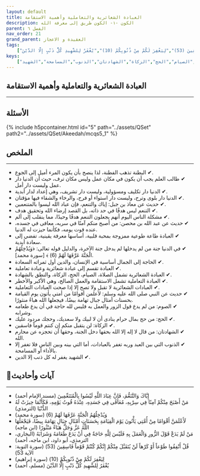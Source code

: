 ```yaml
---
layout: default
title: العبادة الشعائرية والتعاملية وأهمية الاستقامة
description: الكون -١- الكون طريق إلى معرفة الله
parent: الفصل ٦
nav_order: 21
grand_parent: العقيدة و الاعجاز
tags: 
    ["إِيَّاكَ وَالتَّنَعُّمَ، فَإِنَّ عِبَادَ اللَّهِ لَيْسُوا بِالْمُتَنَعِّمِينَ","مَنْ أَصْبَحَ مِنْكُمْ آمِنًا فِي سِرْبِهِ، مُعَافًى فِي جَسَدِهِ، عِنْدَهُ قُوتُ يَوْمِهِ، فَكَأَنَّمَا حِيزَتْ لَهُ الدُّنْيَا","وَيُدْخِلُهُمُ الْجَنَّةَ عَرَّفَهَا لَهُمْ (6)","لَأَعْلَمَنَّ أَقْوَامًا مِنْ أُمَّتِي يَأْتُونَ يَوْمَ الْقِيَامَةِ بِحَسَنَاتٍ أَمْثَالِ جِبَالِ تِهَامَةَ بِيضًا، فَيَجْعَلُهَا اللَّهُ عَزَّ وَجَلَّ هَبَاءً مَنْثُورًا","مَنْ لَمْ يَدَعْ قَوْلَ الزُّورِ وَالْعَمَلَ بِهِ فَلَيْسَ لِلَّهِ حَاجَةٌ فِي أَنْ يَدَعَ طَعَامَهُ وَشَرَابَهُ","قُلْ أَنْفِقُوا طَوْعاً أَوْ كَرْهاً لَنْ يُتَقَبَّلَ مِنْكُمْ إِنَّكُمْ كُنْتُمْ قَوْماً فَاسِقِينَ (53)","لِيَغْفِرَ لَكُمْ مِنْ ذُنُوبِكُمْ (10)","يُغْفَرُ لِلشَّهِيدِ كُلُّ ذَنْبٍ إِلَّا الدَّيْنَ"]
keys:
    ["العبادة الشعائرية","العبادة التعاملية","الاستقامة","التنعم","الدنيا دار عمل","الآخرة","الصلاة","الصيام","الحج","الزكاة","الشهادتان","الذنوب","المسامحة","الشهيد"]
---
```

## ‏العبادة الشعائرية والتعاملية وأهمية الاستقامة
***
## الأسئلة 
{% include h5pcontainer.html id="5" path="../assets/QSet" path2="../assets/QSet/Akeedah/mcqs5_1" %}
## الملخص
***
- ‏✔ البطنة تذهب الفطنة، لذا ينصح بأن يكون المرء أميل إلى الجوع. 
- ‏✔ طالب العلم يجب أن يكون في مكان عمل وليس مكان ترف، حيث أن الدنيا دار عمل وليست دار أمل. 
- ‏✔ الدنيا دار تكليف ومسؤولية، وليست دار تشريف، وهي إعداد لدار أبدية. 
- ‏✔ الدنيا دار بلوى وترح، وليست دار استواء أو فرح، والرخاء والشقاء فيها مؤقتان. 
- ‏✔ حديث عن معاذ بن جبل: إياك والتنعم، فإن عباد الله ليسوا بالمتنعمين. 
- ‏✔ التنعم ليس هدفًا في حد ذاته، بل القصد إرضاء الله وتحقيق هدف. 
- ‏✔ مشكلة الناس اليوم أنهم يجعلون التنعم هدفًا وحيدًا، مما ينقلب إلى ألم. 
- ‏✔ حديث عن عبد الله بن محصن: من أصبح منكم آمنًا في سربه، معافى في جسده، عنده قوت يومه، فكأنما حيزت له الدنيا. 
- ‏✔ العبادة طاعة طوعية ممزوجة بمحبة قلبية، أساسها معرفة يقينية، تفضي إلى سعادة أبدية. 
- ‏✔ في الدنيا جنة من لم يدخلها لم يدخل جنة الآخرة، والدليل قوله تعالى: ﴿وَيُدْخِلُهُمُ الْجَنَّةَ عَرَّفَهَا لَهُمْ (6) ﴾ [سورة محمد]. 
- ‏✔ الحاجة إلى الجمال أساسية في الإنسان، والدين أول ثمراته السعادة. 
- ‏✔ العبادة تقسم إلى عبادة شعائرية وعبادة تعاملية. 
- ‏✔ العبادة الشعائرية تشمل الصلاة، الصيام، الحج، الزكاة، والنطق بالشهادة. 
- ‏✔ العبادة التعاملية تشمل الاستقامة والعمل الصالح، وهي الأكبر والأخطر. 
- ‏✔ العبادات الشعائرية لا تقبل ولا تصح إلا إذا صحت العبادات التعاملية. 
- ‏✔ حديث عن النبي صلى الله عليه وسلم: لأعلمن أقوامًا من أمتي يأتون يوم القيامة بحسنات أمثال جبال تهامة بيضًا، فيجعلها الله هباءً منثورًا. 
- ‏✔ الصوم: من لم يدع قول الزور والعمل به فليس لله حاجة في أن يدع طعامه وشرابه. 
- ‏✔ الحج: من حج بمال حرام ينادى أن لا لبيك ولا سعديك، وحجك مردود عليك. 
- ‏✔ الزكاة: لن يتقبل منكم إن كنتم قوماً فاسقين. 
- ‏✔ الشهادتان: من قال لا إله إلا الله بحقها دخل الجنة، وحقها أن تحجزه عن محارم الله. 
- ‏✔ الذنوب التي بين العبد وربه تغفر بالعبادات، أما التي بينه وبين الناس فلا تغفر إلا بالأداء أو المسامحة. 
- ‏✔ الشهيد يغفر له كل ذنب إلا الدين. 

## 📜آيات وأحاديث
***
- ‏إِيَّاكَ وَالتَّنَعُّمَ، فَإِنَّ عِبَادَ اللَّهِ لَيْسُوا بِالْمُتَنَعِّمِينَ (مسند الإمام أحمد)
- ‏مَنْ أَصْبَحَ مِنْكُمْ آمِنًا فِي سِرْبِهِ، مُعَافًى فِي جَسَدِهِ، عِنْدَهُ قُوتُ يَوْمِهِ، فَكَأَنَّمَا حِيزَتْ لَهُ الدُّنْيَا (الترمذي)
- ‏وَيُدْخِلُهُمُ الْجَنَّةَ عَرَّفَهَا لَهُمْ (6) (سورة محمد)
- ‏لَأَعْلَمَنَّ أَقْوَامًا مِنْ أُمَّتِي يَأْتُونَ يَوْمَ الْقِيَامَةِ بِحَسَنَاتٍ أَمْثَالِ جِبَالِ تِهَامَةَ بِيضًا، فَيَجْعَلُهَا اللَّهُ عَزَّ وَجَلَّ هَبَاءً مَنْثُورًا (ابن ماجه)
- ‏مَنْ لَمْ يَدَعْ قَوْلَ الزُّورِ وَالْعَمَلَ بِهِ فَلَيْسَ لِلَّهِ حَاجَةٌ فِي أَنْ يَدَعَ طَعَامَهُ وَشَرَابَهُ (البخاري، الترمذي، أبو داود، ابن ماجه، أحمد)
- ‏قُلْ أَنْفِقُوا طَوْعاً أَوْ كَرْهاً لَنْ يُتَقَبَّلَ مِنْكُمْ إِنَّكُمْ كُنْتُمْ قَوْماً فَاسِقِينَ (53) (سورة التوبة: الآية 53)
- ‏لِيَغْفِرَ لَكُمْ مِنْ ذُنُوبِكُمْ (10) (سورة إبراهيم)
- ‏يُغْفَرُ لِلشَّهِيدِ كُلُّ ذَنْبٍ إِلَّا الدَّيْنَ (مسلم، أحمد)

